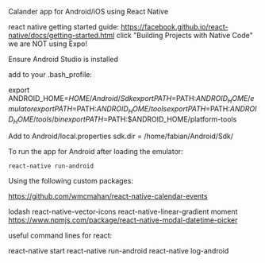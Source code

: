  
Calander app for Android/iOS using React Native

react native getting started guide: 
https://facebook.github.io/react-native/docs/getting-started.html
click "Building Projects with Native Code" 
we are NOT using Expo!

Ensure Android Studio is installed

add to your .bash_profile:

export ANDROID_HOME=$HOME/Android/Sdk
export PATH=$PATH:$ANDROID_HOME/emulator
export PATH=$PATH:$ANDROID_HOME/tools
export PATH=$PATH:$ANDROID_HOME/tools/bin
export PATH=$PATH:$ANDROID_HOME/platform-tools


Add to Android/local.properties
sdk.dir = /home/fabian/Android/Sdk/


To run the app for Android after loading the emulator:

    react-native run-android


Using the following custom packages:

https://github.com/wmcmahan/react-native-calendar-events


lodash
react-native-vector-icons
react-native-linear-gradient
moment
https://www.npmjs.com/package/react-native-modal-datetime-picker


useful command lines for react:

react-native start
react-native run-android
react-native log-android

